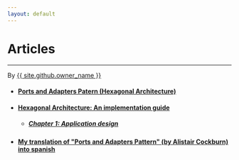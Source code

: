 ```yaml
---
layout: default
---
```


<div id="title">
<h1>Articles</h1>
<hr>
<span class="credits right">By <a href="{{ site.github.owner_url }}">{{ site.github.owner_name }}</a></span>
</div>

- #### [Ports and Adapters Patern (Hexagonal Architecture)](https://jmgarridopaz.github.io/content/hexagonalarchitecture.html)

- #### [Hexagonal Architecture: An implementation guide](https://jmgarridopaz.github.io/content/hexagonalarchitecture-ig/intro.html)

  - ##### [Chapter 1: Application design](https://jmgarridopaz.github.io/content/hexagonalarchitecture-ig/chapter1.html)

- #### [My translation of "Ports and Adapters Pattern" (by Alistair Cockburn) into spanish](https://jmgarridopaz.github.io/content/hexagonalarchitecturespanish.html)
